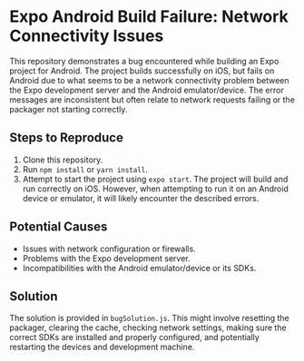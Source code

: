 # Expo Android Build Failure: Network Connectivity Issues

This repository demonstrates a bug encountered while building an Expo project for Android. The project builds successfully on iOS, but fails on Android due to what seems to be a network connectivity problem between the Expo development server and the Android emulator/device.  The error messages are inconsistent but often relate to network requests failing or the packager not starting correctly.

## Steps to Reproduce

1. Clone this repository.
2. Run `npm install` or `yarn install`.
3. Attempt to start the project using `expo start`.  The project will build and run correctly on iOS.  However, when attempting to run it on an Android device or emulator, it will likely encounter the described errors.

## Potential Causes

* Issues with network configuration or firewalls.
* Problems with the Expo development server.
* Incompatibilities with the Android emulator/device or its SDKs.

## Solution

The solution is provided in `bugSolution.js`. This might involve resetting the packager, clearing the cache, checking network settings, making sure the correct SDKs are installed and properly configured, and potentially restarting the devices and development machine.